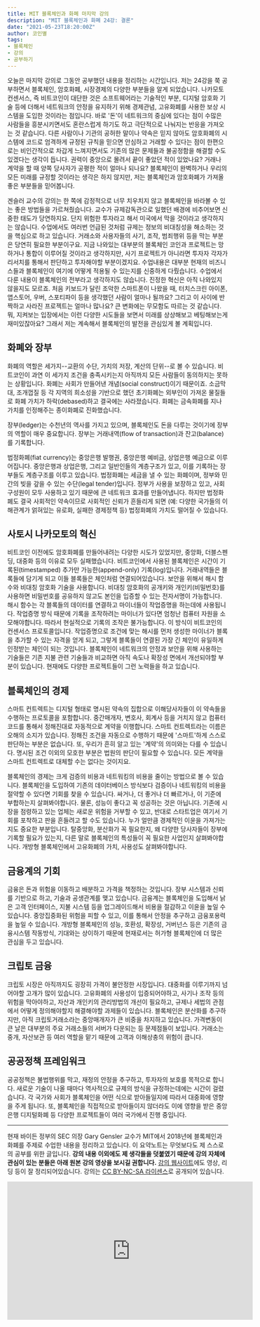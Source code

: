 ```yaml
---
title: MIT 블록체인과 화폐 마지막 강의
description: "MIT 블록체인과 화폐 24강: 결론"
date: "2021-05-23T18:20:00Z"
author: 코인별
tags: 
- 블록체인
- 강의
- 공부하기
---
```


오늘은 마지막 강의로 그동안 공부했던 내용을 정리하는 시간입니다. 저는 24강을 쭉 공부하면서 블록체인, 암호화폐, 시장경제의 다양한 부분들을 알게 되었습니다. 나카모토 컨센서스, 즉 비트코인이 대단한 것은 소프트웨어라는 기술적인 부분, 디지털 암호화 기술 등에 더해서 네트워크의 안정을 유지하기 위해 경제관념, 고유화폐를 사용한 보상 시스템을 도입한 것이라는 점입니다. 바로 '돈'이 네트워크의 중심에 있다는 점이 수많은 사람들을 흥분시키면서도 혼란스럽게 하기도 하고 극단적으로 나눠지는 반응을 가져오는 것 같습니다. 다른 사람이나 기관의 공허한 말이나 약속은 믿지 않아도 암호화폐의 시스템에 코드로 엄격하게 규정된 규칙을 믿으면 안심하고 거래할 수 있다는 점이 한편으로는 비인간적으로 차갑게 느껴지면서도 기존의 많은 문제들과 불공정함을 해결할 수도 있겠다는 생각이 듭니다. 권력이 중앙으로 몰려서 끝이 좋았던 적이 있었나요? 거래나 계약을 할 때 양쪽 당사자가 공평한 적이 얼마나 되나요? 블록체인이 완벽하거나 우리의 모든 미래를 규정할 것이라는 생각은 하지 않지만, 저는 블록체인과 암호화폐가 가져올 좋은 부분들을 믿어봅니다. 

겐슬러 교수의 강의는 한 쪽에 감정적으로 너무 치우치지 않고 블록체인을 바라볼 수 있는 좋은 방법들을 가르쳐줬습니다. 교수가 규제감독관으로 일했던 배경에 비추어보면 신중한 태도가 당연하지요. 단지 위험한 투자라고 해서 미국에서 막을 것이라고 생각하지는 않습니다. 수업에서도 여러번 언급된 것처럼 규제는 정보의 비대칭성을 해소하는 것을 핵심으로 하고 있습니다. 거래소와 사용자들의 사기, 조작, 범죄행위 등을 막는 부분은 당연히 필요한 부분이구요. 지금 나와있는 대부분의 블록체인 코인과 프로젝트는 망하거나 통합이 이루어질 것이라고 생각하지만, 사기 프로젝트가 아니라면 투자자 각자가 리서치를 통해서 판단하고 투자해야할 부분이겠지요. 수업내용은 대부분 현재의 비즈니스들과 블록체인이 여기에 어떻게 적용될 수 있는지를 신중하게 다뤘습니다. 수업에서 다룬 내용이 블록체인의 전부라고 생각하지도 않습니다. 진정한 혁신은 아직 나와있지 않을지도 모르죠. 처음 키보드가 달린 조악한 스마트폰이 나왔을 때, 터치스크린 아이폰, 앱스토어, 우버, 스포티파이 등을 생각했던 사람이 얼마나 될까요? 그리고 이 사이에 반짝하고 사라진 프로젝트는 얼마나 많나요? 큰 변화에는 무모함도 따르는 것 같습니다. 뭐, 지켜보는 입장에서는 이런 다양한 시도들을 보면서 미래를 상상해보고 베팅해보는게 재미있잖아요? 그래서 저는 계속해서 블록체인의 발전을 관심있게 볼 계획입니다.

## 화폐와 장부
화폐의 역할은 세가지--교환의 수단, 가치의 저장, 계산의 단위--로 볼 수 있습니다. 비트코인이 과연 이 세가지 조건을 충족시키는지 아직까지 모든 사람들이 동의하지는 못하는 상황입니다. 화폐는 사회가 만들어낸 개념(social construct)이기 때문이죠. 소금막대, 조개껍질 등 각 지역의 희소성을 기반으로 했던 초기화폐는 외부인이 가져온 물질들로 화폐 가치가 하락(debased)하고 결국에는 사라졌습니다. 화폐는 금속화폐를 지나 가치를 인정해주는 종이화폐로 진화했습니다.

장부(ledger)는 수천년의 역사를 가지고 있으며, 블록체인도 돈을 다루는 것이기에 장부의 역할이 매우 중요합니다. 장부는 거래내역(flow of transaction)과 잔고(balance)를 기록합니다. 

법정화폐(fiat currency)는 중앙은행 발행권, 중앙은행 예비금, 상업은행 예금으로 이루어집니다. 중앙은행과 상업은행, 그리고 일반인들의 계층구조가 있고, 이를 기록하는 장부들도 계층구조를 이루고 있습니다. 법정화폐는 세금을 낼 수 있는 화폐이며, 정부와 민간의 빚을 갚을 수 있는 수단(legal tender)입니다. 정부가 사용을 보장하고 있고, 사회 구성원이 모두 사용하고 있기 때문에 큰 네트워크 효과를 만들어냅니다. 하지만 법정화폐도 결국 사회적인 약속이므로 사회적인 신뢰가 흔들리게 되면 (예: 다양한 국가들의 이해관계가 얽혀있는 유로화, 실패한 경제정책 등) 법정화폐의 가치도 떨어질 수 있습니다.

## 사토시 나카모토의 혁신
비트코인 이전에도 암호화폐를 만들어내려는 다양한 시도가 있었지만, 중앙화, 더블스펜딩, 대중화 등의 이유로 모두 실패했습니다. 비트코인에서 사용된 블록체인은 시간이 기록된(timestamped) 추가만 가능한(append-only) 기록(log)입니다. 거래내역들은 블록들에 담기게 되고 이들 블록들은 체인처럼 연결되어있습니다. 보안을 위해서 해시 함수와 비대칭 암호화 기술을 사용합니다. 비대칭 암호화의 공개키와 개인키(비밀번호)를 사용하면 비밀번호를 공유하지 않고도 본인을 입증할 수 있는 전자서명이 가능합니다. 해시 함수는 각 블록들의 데이터를 연결하고 마이너들이 작업증명을 하는데에 사용됩니다. 작업증명 방식 때문에 기록을 조작하려는 마이너가 있다면 엄청난 컴퓨터 자원을 소모해야합니다. 따라서 현실적으로 기록의 조작은 불가능합니다. 이 방식이 비트코인의 컨센서스 프로토콜입니다. 작업증명으로 조건에 맞는 해시를 먼저 생성한 마이너가 블록을 추가할 수 있는 자격을 얻게 되고, 그렇게 블록들이 연결된 가장 긴 체인이 유일하게 인정받는 체인이 되는 것입니다. 블록체인이 네트워크의 안정과 보안을 위해 사용하는 기술들은 기존 지불 관련 기술들과 비교하면 아직 속도나 확장성 면에서 개선되야할 부분이 있습니다. 현재에도 다양한 프로젝트들이 그런 노력들을 하고 있습니다.

## 블록체인의 경제
스마트 컨트렉트는 디지털 형태로 명시된 약속의 집합으로 이해당사자들이 이 약속들을 수행하는 프로토콜을 포함합니다. 중간매개자, 변호사, 회계사 등을 거치지 않고 컴퓨터 코드를 통해서 정해진대로 자동적으로 계약을 이행합니다. 스마트 컨트렉트라는 이름은 오해의 소지가 있습니다. 정해진 조건을 자동으로 수행하기 때문에 '스마트'하게 스스로 판단하는 부분은 없습니다. 또, 우리가 흔히 알고 있는 '계약'의 의미와는 다를 수 있습니다. 명시된 조건 이외의 모호한 부분은 법원의 판단이 필요할 수 있습니다. 모든 계약을 스마트 컨트렉트로 대체할 수는 없다는 것이지요. 

블록체인의 경제는 크게 검증의 비용과 네트워킹의 비용을 줄이는 방법으로 볼 수 있습니다. 블록체인을 도입하여 기존의 데이터베이스 방식보다 검증이나 네트워킹의 비용을 절약할 수 있다면 기회를 찾을 수 있습니다. 싸거나, 더 좋거나 더 빠르거나, 이 기준에 부합하는지 살펴봐야합니다. 물론, 성능이 좋다고 꼭 성공하는 것은 아닙니다. 기존에 시장을 점령하고 있는 업체는 새로운 위험을 거부할 수 있고, 반대로 스타트업은 여기서 기회를 포착하고 판을 흔들려고 할 수도 있습니다. 누가 얼만큼 경제적인 이윤을 가져가는지도 중요한 부분입니다. 탈중앙화, 분산화가 꼭 필요한지, 왜 다양한 당사자들이 장부에 기록할 필요가 있는지, 다른 말로 블록체인의 특성들이 꼭 필요한 사업인지 살펴봐야합니다. 개방형 블록체인에서 고유화폐의 가치, 사용성도 살펴봐야합니다.

## 금융계의 기회
금융은 돈과 위험을 이동하고 배분하고 가격을 책정하는 것입니다. 장부 시스템과 신뢰를 기반으로 하고, 기술과 공생관계를 맺고 있습니다. 금융계는 블록체인을 도입해서 낡은 고객 인터페이스, 지불 시스템 등을 업그레이드해서 비용을 절감하고 이윤을 높일 수 있습니다. 중앙집중화된 위험을 피할 수 있고, 이를 통해서 안정을 추구하고 금융포용력을 높일 수 있습니다. 개방형 블록체인의 성능, 호환성, 확장성, 거버넌스 등은 기존의 금융시스템 작동방식, 기대와는 상이하기 때문에 현재로서는 허가형 블록체인에 더 많은 관심을 두고 있습니다.

## 크립토 금융
크립토 시장은 아직까지도 굉장히 가격이 불안정한 시장입니다. 대중화를 이루기까지 넘어야할 고개가 많이 있습니다. 고유화폐의 사용성이 입증되어야하고, 사기나 조작 등의 위험을 막아야하고, 자산과 개인키의 관리방법의 개선이 필요하고, 규제나 세법의 관점에서 어떻게 정의해야할지 해결해야할 과제들이 있습니다. 블록체인은 분산화를 추구하지만, 아직 크립토거래소라는 중앙매개자가 큰 비중을 차지하고 있습니다. 가격변동이 큰 날은 대부분의 주요 거래소들의 서버가 다운되는 등 문제점들이 보입니다. 거래소는 중개, 자산보관 등 여러 역할을 맡기 때문에 고객과 이해상충의 위험이 큽니다.

## 공공정책 프레임워크
공공정책은 불법행위를 막고, 재정의 안정을 추구하고, 투자자의 보호를 목적으로 합니다. 새로운 기술이 나올 때마다 역사적으로 규제의 방식을 규정하는데에는 시간이 걸렸습니다. 각 국가와 사회가 블록체인을 어떤 식으로 받아들일지에 따라서 대중화에 영향을 주게 됩니다. 또, 블록체인을 직접적으로 받아들이지 않더라도 이에 영향을 받은 중앙은행 디지털화폐 등 다양한 프로젝트들이 여러 국가에서 진행 중입니다.

---

현재 바이든 정부의 SEC 의장 Gary Gensler 교수가 MIT에서 2018년에 블록체인과 화폐를 주제로 수업한 내용을 정리하고 있습니다. 이 요약노트는 무엇보다도 제 스스로의 공부를 위한 글입니다. **강의 내용 이외에도 제 생각들을 덧붙였기 때문에 강의 자체에 관심이 있는 분들은 아래 원본 강의 영상을 보시길 권합니다.** [강의 웹사이트](https://ocw.mit.edu/courses/sloan-school-of-management/15-s12-blockchain-and-money-fall-2018/video-lectures/)에도 영상, 리딩 등이 잘 정리되어있습니다. 강의는 [CC BY-NC-SA 라이센스](https://creativecommons.org/licenses/by-nc-sa/4.0/)로 공개되어 있습니다.

<iframe width="560" height="315" src="https://www.youtube.com/embed/CJCKTixMb70" title="YouTube video player" frameborder="0" allow="accelerometer; autoplay; clipboard-write; encrypted-media; gyroscope; picture-in-picture" allowfullscreen></iframe>